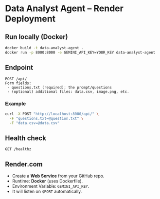 
# Data Analyst Agent – Render Deployment

## Run locally (Docker)
```bash
docker build -t data-analyst-agent .
docker run -p 8000:8000 -e GEMINI_API_KEY=YOUR_KEY data-analyst-agent
```

## Endpoint
```
POST /api/
Form fields:
 - questions.txt (required): the prompt/questions
 - (optional) additional files: data.csv, image.png, etc.
```

### Example
```bash
curl -X POST "http://localhost:8000/api/" \
  -F "questions.txt=@question.txt" \
  -F "data.csv=@data.csv"
```

## Health check
```
GET /healthz
```

## Render.com
- Create a **Web Service** from your GitHub repo.
- Runtime: **Docker** (uses Dockerfile).
- Environment Variable: `GEMINI_API_KEY`.
- It will listen on `$PORT` automatically.
```
